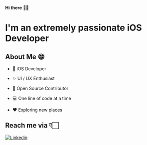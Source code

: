 **Hi there** 👋🏻

# I'm an extremely passionate iOS Developer

## About Me 😁
* 📱 iOS Developer 

* ✨ UI / UX Enthusiast

* 📖 Open Source Contributor

* 💻 One line of code at a time

* ♥️ Exploring new places



## Reach me via 👇🏻

[![Linkedin](https://raw.githubusercontent.com/Shubham0812/Test-Angular/master/docs/linkedin.png)](https://www.linkedin.com/in/aravind-ios-031171162/)

